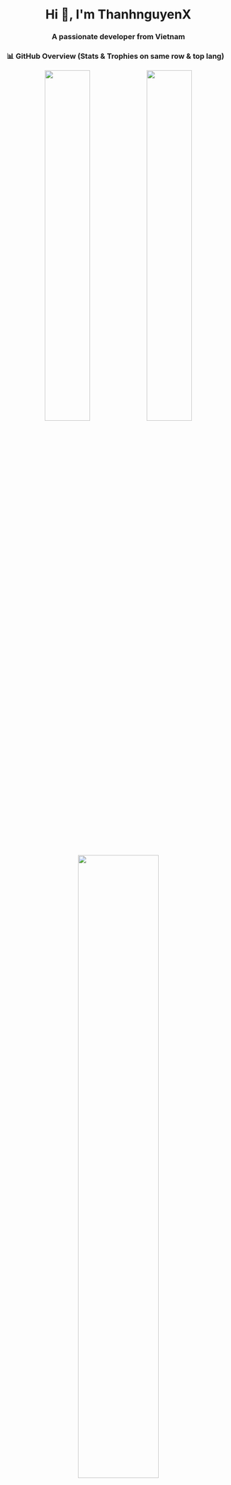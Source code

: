 <h1 align="center">Hi 👋, I'm ThanhnguyenX</h1>
<h3 align="center">A passionate developer from Vietnam</h3>

### 📊 GitHub Overview (Stats & Trophies on same row & top lang)
<p align="center">
  <img src="https://github-readme-stats.vercel.app/api?username=thannhf&show_icons=true&theme=tokyonight" width="45%" />
  <img src="https://github-readme-stats.vercel.app/api/top-langs/?username=thannhf&layout=compact&theme=tokyonight" width="45%" />
</p>

<p align="center">
  <a href="https://github.com/ryo-ma/github-profile-trophy">
    <img src="https://github-profile-trophy.vercel.app/?username=thannhf&theme=darkhub&rank=SSS,SS,S,A,B" width="60%" />
  </a>
</p>

#### 🌐 Frontend:
![HTML](https://img.shields.io/badge/HTML5-E34F26?style=for-the-badge&logo=html5&logoColor=white)
![CSS3](https://img.shields.io/badge/CSS3-1572B6?style=for-the-badge&logo=css3&logoColor=white)
![Responsive Design](https://img.shields.io/badge/Responsive-Design-brightgreen?style=for-the-badge)
![Bootstrap 5](https://img.shields.io/badge/Bootstrap-7952B3?style=for-the-badge&logo=bootstrap&logoColor=white)
![SCSS](https://img.shields.io/badge/SCSS-CC6699?style=for-the-badge&logo=sass&logoColor=white)
![SASS](https://img.shields.io/badge/SASS-CC6699?style=for-the-badge&logo=sass&logoColor=white)
![TailwindCSS](https://img.shields.io/badge/Tailwind_CSS-38B2AC?style=for-the-badge&logo=tailwind-css&logoColor=white)
![JavaScript](https://img.shields.io/badge/JavaScript-F7DF1E?style=for-the-badge&logo=javascript&logoColor=black)
![Ajax](https://img.shields.io/badge/AJAX-00599C?style=for-the-badge&logo=javascript&logoColor=white)
![jQuery](https://img.shields.io/badge/jQuery-0769AD?style=for-the-badge&logo=jquery&logoColor=white)
![React](https://img.shields.io/badge/React-20232A?style=for-the-badge&logo=react&logoColor=61DAFB)

#### 📱 Mobile App:
![React Native](https://img.shields.io/badge/React_Native-20232A?style=for-the-badge&logo=react&logoColor=61DAFB)
![Kotlin](https://img.shields.io/badge/Kotlin-7F52FF?style=for-the-badge&logo=kotlin&logoColor=white)
![Java](https://img.shields.io/badge/Java-ED8B00?style=for-the-badge&logo=java&logoColor=white)
![Flutter](https://img.shields.io/badge/Flutter-02569B?style=for-the-badge&logo=flutter&logoColor=white)
![Dart](https://img.shields.io/badge/Dart-0175C2?style=for-the-badge&logo=dart&logoColor=white)
![Swift](https://img.shields.io/badge/Swift-F05138?style=for-the-badge&logo=swift&logoColor=white)

#### 🧠 Backend & Tools:
![Python](https://img.shields.io/badge/Python-3776AB?style=for-the-badge&logo=python&logoColor=white)
![Flask](https://img.shields.io/badge/Flask-000000?style=for-the-badge&logo=flask&logoColor=white)
![Django](https://img.shields.io/badge/Django-092E20?style=for-the-badge&logo=django&logoColor=white)
![Django REST](https://img.shields.io/badge/Django%20REST-ff1709?style=for-the-badge&logo=django&logoColor=white)
![PHP](https://img.shields.io/badge/PHP-777BB4?style=for-the-badge&logo=php&logoColor=white)
![Golang](https://img.shields.io/badge/Go-00ADD8?style=for-the-badge&logo=go&logoColor=white)
![Rust](https://img.shields.io/badge/Rust-000000?style=for-the-badge&logo=rust&logoColor=white)
![Erlang](https://img.shields.io/badge/Erlang-A90533?style=for-the-badge&logo=erlang&logoColor=white)
![C++](https://img.shields.io/badge/C++-00599C?style=for-the-badge&logo=c%2B%2B&logoColor=white)
![SQL](https://img.shields.io/badge/SQL-4479A1?style=for-the-badge&logo=postgresql&logoColor=white)
![MySQL](https://img.shields.io/badge/MySQL-4479A1?style=for-the-badge&logo=mysql&logoColor=white)

#### 📊 Data Science & Analysis:
![NumPy](https://img.shields.io/badge/NumPy-013243?style=for-the-badge&logo=numpy&logoColor=white)
![Pandas](https://img.shields.io/badge/Pandas-150458?style=for-the-badge&logo=pandas&logoColor=white)
![Matplotlib](https://img.shields.io/badge/Matplotlib-11557C?style=for-the-badge&logo=matplotlib&logoColor=white)

#### 🛠️ Tools & Environments:
![Git](https://img.shields.io/badge/Git-F05032?style=for-the-badge&logo=git&logoColor=white)
![GitHub](https://img.shields.io/badge/GitHub-181717?style=for-the-badge&logo=github&logoColor=white)
![GitLab](https://img.shields.io/badge/GitLab-FC6D26?style=for-the-badge&logo=gitlab&logoColor=white)
![Laragon](https://img.shields.io/badge/Laragon-0E83CD?style=for-the-badge)
![VSCode](https://img.shields.io/badge/VSCode-007ACC?style=for-the-badge&logo=visual-studio-code&logoColor=white)
![Notepad++](https://img.shields.io/badge/Notepad++-90E59A?style=for-the-badge&logo=notepadplusplus&logoColor=black)
![API](https://img.shields.io/badge/API-FF6C37?style=for-the-badge&logo=fastapi&logoColor=white)

### 📫 How to reach me:
- Email: thanhnguyen126agz@gmail.com
- Location: Hanoi, Vietnam
